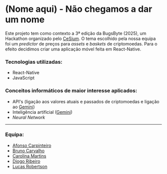 # (Nome aqui) - Não chegamos a dar um nome
Este projeto tem como contexto a 3ª edição da BugsByte (2025), um Hackathon organizado pelo [CeSium](https://github.com/cesium).
O tema escolhido pela nossa equipa foi um *predictor* de preços para *assets* e *baskets* de criptomoedas. Para o efeito decidimos criar uma aplicação móvel feita em React-Native.   
### Tecnologias utilizadas:
* React-Native
* JavaScript   
### Conceitos informáticos de maior interesse aplicados:
* API's (ligação aos valores atuais e passados de criptomoedas e ligação ao [Gemini](https://gemini.google.com))
* Inteligência artificial ([Gemini](https://gemini.google.com))
* *Neural Network*
---
### Equipa:
* [Afonso Carpinteiro](https://github.com/Carpas444)
* [Bruno Carvalho](https://github.com/2004bdlc)
* [Carolina Martins](https://github.com/Carolllina)
* [Diogo Ribeiro](https://github.com/DIOGO4810)
* [Lucas Robertson](https://github.com/lucasxdsy)
